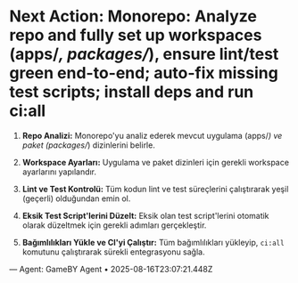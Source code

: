 # Next Action: Monorepo: Analyze repo and fully set up workspaces (apps/*, packages/*), ensure lint/test green end-to-end; auto-fix missing test scripts; install deps and run ci:all

1. **Repo Analizi:** Monorepo'yu analiz ederek mevcut uygulama (apps/*) ve paket (packages/*) dizinlerini belirle.

2. **Workspace Ayarları:** Uygulama ve paket dizinleri için gerekli workspace ayarlarını yapılandır.

3. **Lint ve Test Kontrolü:** Tüm kodun lint ve test süreçlerini çalıştırarak yeşil (geçerli) olduğundan emin ol.

4. **Eksik Test Script'lerini Düzelt:** Eksik olan test script'lerini otomatik olarak düzeltmek için gerekli adımları gerçekleştir.

5. **Bağımlılıkları Yükle ve CI'yi Çalıştır:** Tüm bağımlılıkları yükleyip, `ci:all` komutunu çalıştırarak sürekli entegrasyonu sağla.

— Agent: GameBY Agent • 2025-08-16T23:07:21.448Z
